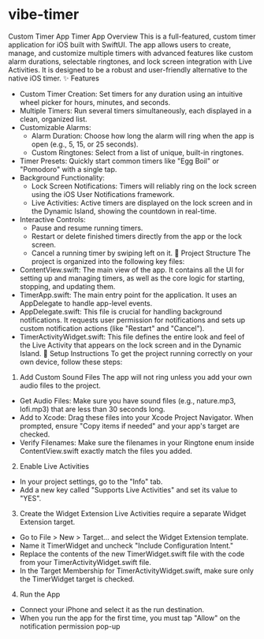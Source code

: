 # vibe-timer
Custom Timer App
Timer App Overview
This is a full-featured, custom timer application for iOS built with SwiftUI. The app allows users to create, manage, and customize multiple timers with advanced features like custom alarm durations, selectable ringtones, and lock screen integration with Live Activities. It is designed to be a robust and user-friendly alternative to the native iOS timer.
✨ Features
* Custom Timer Creation: Set timers for any duration using an intuitive wheel picker for hours, minutes, and seconds.
* Multiple Timers: Run several timers simultaneously, each displayed in a clean, organized list.
* Customizable Alarms:
    * Alarm Duration: Choose how long the alarm will ring when the app is open (e.g., 5, 15, or 25 seconds).
    * Custom Ringtones: Select from a list of unique, built-in ringtones.
* Timer Presets: Quickly start common timers like "Egg Boil" or "Pomodoro" with a single tap.
* Background Functionality:
    * Lock Screen Notifications: Timers will reliably ring on the lock screen using the iOS User Notifications framework.
    * Live Activities: Active timers are displayed on the lock screen and in the Dynamic Island, showing the countdown in real-time.
* Interactive Controls:
    * Pause and resume running timers.
    * Restart or delete finished timers directly from the app or the lock screen.
    * Cancel a running timer by swiping left on it.
📂 Project Structure
The project is organized into the following key files:
* ContentView.swift: The main view of the app. It contains all the UI for setting up and managing timers, as well as the core logic for starting, stopping, and updating them.
* TimerApp.swift: The main entry point for the application. It uses an AppDelegate to handle app-level events.
* AppDelegate.swift: This file is crucial for handling background notifications. It requests user permission for notifications and sets up custom notification actions (like "Restart" and "Cancel").
* TimerActivityWidget.swift: This file defines the entire look and feel of the Live Activity that appears on the lock screen and in the Dynamic Island.
🚀 Setup Instructions
To get the project running correctly on your own device, follow these steps:
1. Add Custom Sound Files
The app will not ring unless you add your own audio files to the project.
* Get Audio Files: Make sure you have sound files (e.g., nature.mp3, lofi.mp3) that are less than 30 seconds long.
* Add to Xcode: Drag these files into your Xcode Project Navigator. When prompted, ensure "Copy items if needed" and your app's target are checked.
* Verify Filenames: Make sure the filenames in your Ringtone enum inside ContentView.swift exactly match the files you added.
2. Enable Live Activities
* In your project settings, go to the "Info" tab.
* Add a new key called "Supports Live Activities" and set its value to "YES".
3. Create the Widget Extension
Live Activities require a separate Widget Extension target.
* Go to File > New > Target... and select the Widget Extension template.
* Name it TimerWidget and uncheck "Include Configuration Intent."
* Replace the contents of the new TimerWidget.swift file with the code from your TimerActivityWidget.swift file.
* In the Target Membership for TimerActivityWidget.swift, make sure only the TimerWidget target is checked.
4. Run the App
* Connect your iPhone and select it as the run destination.
* When you run the app for the first time, you must tap "Allow" on the notification permission pop-up
